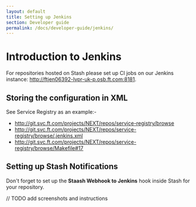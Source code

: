 ```yaml
---
layout: default
title: Setting up Jenkins
section: Developer guide
permalink: /docs/developer-guide/jenkins/
---
```


# Introduction to Jenkins

For repositories hosted on Stash please set up CI jobs on our Jenkins instance: http://ftjen06392-lvpr-uk-p.osb.ft.com:8181.

## Storing the configuration in XML

See Service Registry as an example:-
- http://git.svc.ft.com/projects/NEXT/repos/service-registry/browse
- http://git.svc.ft.com/projects/NEXT/repos/service-registry/browse/.jenkins.xml
- http://git.svc.ft.com/projects/NEXT/repos/service-registry/browse/Makefile#17

## Setting up Stash Notifications

Don't forget to set up the **Staash Webhook to Jenkins** hook inside Stash for your repository.

// TODO add screenshots and instructions
